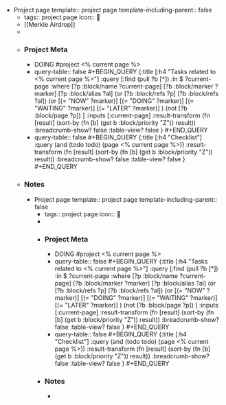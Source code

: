 - Project page
  template:: project page
  template-including-parent:: false
	- tags:: project page
	  icon:: 📂
	- [[Merkle Airdrop]]
	-
	- ### Project Meta
		- DOING #project <% current page %>
		- query-table:: false
		  #+BEGIN_QUERY
		  {:title [:h4 "Tasks related to <% current page %>"]
		  :query [:find (pull ?b [*])
		     :in $ ?current-page
		     :where
		     [?p :block/name ?current-page]
		     [?b :block/marker ?marker]
		  [?p :block/alias ?al]
		  (or [?b :block/refs ?p] [?b :block/refs ?al])
		  (or
		     [(= "NOW" ?marker)]
		     [(= "DOING" ?marker)]
		     [(= "WAITING" ?marker)]
		     [(= "LATER" ?marker)]
		  )
		  (not [?b :block/page ?p])
		  ]
		  :inputs [:current-page]
		  :result-transform (fn [result]
		                      (sort-by (fn [b]
		                                 (get b :block/priority "Z")) result))
		  :breadcrumb-show? false
		  :table-view? false
		  }
		  #+END_QUERY
		- query-table:: false
		  #+BEGIN_QUERY
		  {:title [:h4 "Checklist"]
		  :query (and (todo todo) (page <% current page %>))
		  :result-transform (fn [result]
		                      (sort-by (fn [b]
		                                 (get b :block/priority "Z")) result))
		  :breadcrumb-show? false
		  :table-view? false
		  }
		  #+END_QUERY
	- ### Notes
		- Project page
		  template:: project page
		  template-including-parent:: false
			- tags:: project page
			  icon:: 📂
			-
			- ### Project Meta
				- DOING #project <% current page %>
				- query-table:: false
				  #+BEGIN_QUERY
				  {:title [:h4 "Tasks related to <% current page %>"]
				  :query [:find (pull ?b [*])
				     :in $ ?current-page
				     :where
				     [?p :block/name ?current-page]
				     [?b :block/marker ?marker]
				  [?p :block/alias ?al]
				  (or [?b :block/refs ?p] [?b :block/refs ?al])
				  (or
				     [(= "NOW" ?marker)]
				     [(= "DOING" ?marker)]
				     [(= "WAITING" ?marker)]
				     [(= "LATER" ?marker)]
				  )
				  (not [?b :block/page ?p])
				  ]
				  :inputs [:current-page]
				  :result-transform (fn [result]
				                      (sort-by (fn [b]
				                                 (get b :block/priority "Z")) result))
				  :breadcrumb-show? false
				  :table-view? false
				  }
				  #+END_QUERY
				- query-table:: false
				  #+BEGIN_QUERY
				  {:title [:h4 "Checklist"]
				  :query (and (todo todo) (page <% current page %>))
				  :result-transform (fn [result]
				                      (sort-by (fn [b]
				                                 (get b :block/priority "Z")) result))
				  :breadcrumb-show? false
				  :table-view? false
				  }
				  #+END_QUERY
			- ### Notes
				-